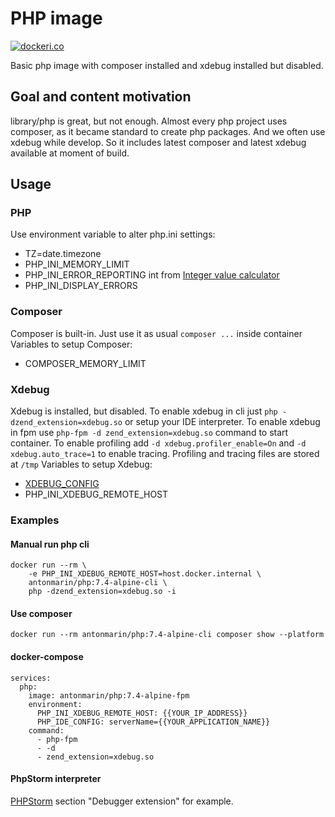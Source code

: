 # PHP image 

[![dockeri.co](https://dockeri.co/image/antonmarin/php)](https://hub.docker.com/r/antonmarin/php/)

Basic php image with composer installed and xdebug installed but disabled.

## Goal and content motivation

library/php is great, but not enough. Almost every php project uses composer, as it
became standard to create php packages. And we often use xdebug while develop.
So it includes latest composer and latest xdebug available at moment of build.

## Usage

### PHP

Use environment variable to alter php.ini settings:

- TZ=date.timezone
- PHP_INI_MEMORY_LIMIT
- PHP_INI_ERROR_REPORTING int from [Integer value calculator](https://maximivanov.github.io/php-error-reporting-calculator/)
- PHP_INI_DISPLAY_ERRORS

### Composer

Composer is built-in. Just use it as usual `composer ...` inside container
Variables to setup Composer:

- COMPOSER_MEMORY_LIMIT

### Xdebug

Xdebug is installed, but disabled. 
To enable xdebug in cli just `php -dzend_extension=xdebug.so` or setup your IDE interpreter.
To enable xdebug in fpm use `php-fpm -d zend_extension=xdebug.so` command to start container.
To enable profiling add `-d xdebug.profiler_enable=On` and `-d xdebug.auto_trace=1` to enable tracing.
Profiling and tracing files are stored at `/tmp`
Variables to setup Xdebug:

- [XDEBUG_CONFIG](https://xdebug.org/docs/remote)
- PHP_INI_XDEBUG_REMOTE_HOST

### Examples

#### Manual run php cli

    docker run --rm \
        -e PHP_INI_XDEBUG_REMOTE_HOST=host.docker.internal \
        antonmarin/php:7.4-alpine-cli \
        php -dzend_extension=xdebug.so -i

#### Use composer

    docker run --rm antonmarin/php:7.4-alpine-cli composer show --platform 

#### docker-compose

    services:
      php:
        image: antonmarin/php:7.4-alpine-fpm
        environment:
          PHP_INI_XDEBUG_REMOTE_HOST: {{YOUR_IP_ADDRESS}}
          PHP_IDE_CONFIG: serverName={{YOUR_APPLICATION_NAME}}
        command:
          - php-fpm
          - -d
          - zend_extension=xdebug.so

#### PhpStorm interpreter

[PHPStorm](https://www.jetbrains.com/help/phpstorm/2019.3/php-interpreters.html) 
section "Debugger extension" for example.
